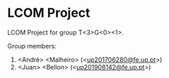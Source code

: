 # LCOM Project

LCOM Project for group T&lt;3&gt;G&lt;0&gt;&lt;1&gt;.

Group members:

1. &lt;André&gt; &lt;Malheiro&gt; (&lt;up201706280@fe.up.pt&gt;)
2. &lt;Juan&gt; &lt;Bellon&gt; (&lt;up201908142@fe.up.pt&gt;)
